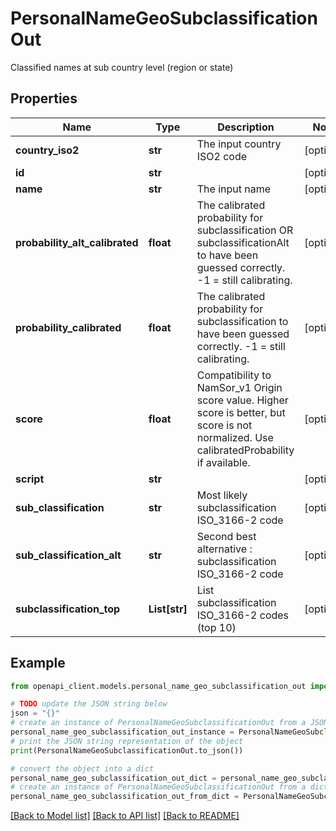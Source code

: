 # PersonalNameGeoSubclassificationOut

Classified names at sub country level (region or state)

## Properties

Name | Type | Description | Notes
------------ | ------------- | ------------- | -------------
**country_iso2** | **str** | The input country ISO2 code | [optional] 
**id** | **str** |  | [optional] 
**name** | **str** | The input name | [optional] 
**probability_alt_calibrated** | **float** | The calibrated probability for subclassification OR subclassificationAlt to have been guessed correctly. -1 &#x3D; still calibrating.  | [optional] 
**probability_calibrated** | **float** | The calibrated probability for subclassification to have been guessed correctly. -1 &#x3D; still calibrating.  | [optional] 
**score** | **float** | Compatibility to NamSor_v1 Origin score value. Higher score is better, but score is not normalized. Use calibratedProbability if available.  | [optional] 
**script** | **str** |  | [optional] 
**sub_classification** | **str** | Most likely subclassification ISO_3166-2 code | [optional] 
**sub_classification_alt** | **str** | Second best alternative : subclassification ISO_3166-2 code | [optional] 
**subclassification_top** | **List[str]** | List subclassification ISO_3166-2 codes (top 10) | [optional] 

## Example

```python
from openapi_client.models.personal_name_geo_subclassification_out import PersonalNameGeoSubclassificationOut

# TODO update the JSON string below
json = "{}"
# create an instance of PersonalNameGeoSubclassificationOut from a JSON string
personal_name_geo_subclassification_out_instance = PersonalNameGeoSubclassificationOut.from_json(json)
# print the JSON string representation of the object
print(PersonalNameGeoSubclassificationOut.to_json())

# convert the object into a dict
personal_name_geo_subclassification_out_dict = personal_name_geo_subclassification_out_instance.to_dict()
# create an instance of PersonalNameGeoSubclassificationOut from a dict
personal_name_geo_subclassification_out_from_dict = PersonalNameGeoSubclassificationOut.from_dict(personal_name_geo_subclassification_out_dict)
```
[[Back to Model list]](../README.md#documentation-for-models) [[Back to API list]](../README.md#documentation-for-api-endpoints) [[Back to README]](../README.md)


